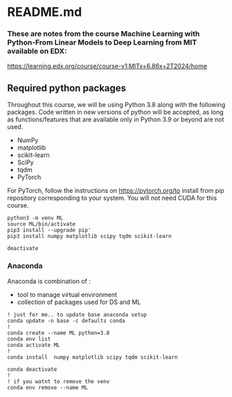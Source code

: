 
# README.md

### These are notes from the course **Machine Learning with Python-From Linear Models to Deep Learning** from MIT available on EDX:

https://learning.edx.org/course/course-v1:MITx+6.86x+2T2024/home

## Required python packages

Throughout this course, we will be using Python 3.8 along with the following packages. Code written in new versions of python will be accepted, as long as functions/features that are available only in Python 3.9 or beyond are not used.
- NumPy
- matplotlib
- scikit-learn
- SciPy
- tqdm
- PyTorch

For PyTorch, follow the instructions on https://pytorch.org/to install from pip repository corresponding to your system. You will not need CUDA for this course.

```
python3 -m venv ML
source ML/bin/activate
pip3 install --upgrade pip'
pip3 install numpy matplotlib scipy tqdm scikit-learn

deactivate
```

### Anaconda
Anaconda is combination of :
- tool to manage virtual environment
- collection of packages used for DS and ML

```
! just for me.. to update base anaconda setup
conda update -n base -c defaults conda
!
conda create --name ML python=3.8
conda env list
conda activate ML
!
conda install  numpy matplotlib scipy tqdm scikit-learn

conda deactivate
!
! if you watnt to remove the venv
conda env remove --name ML
```